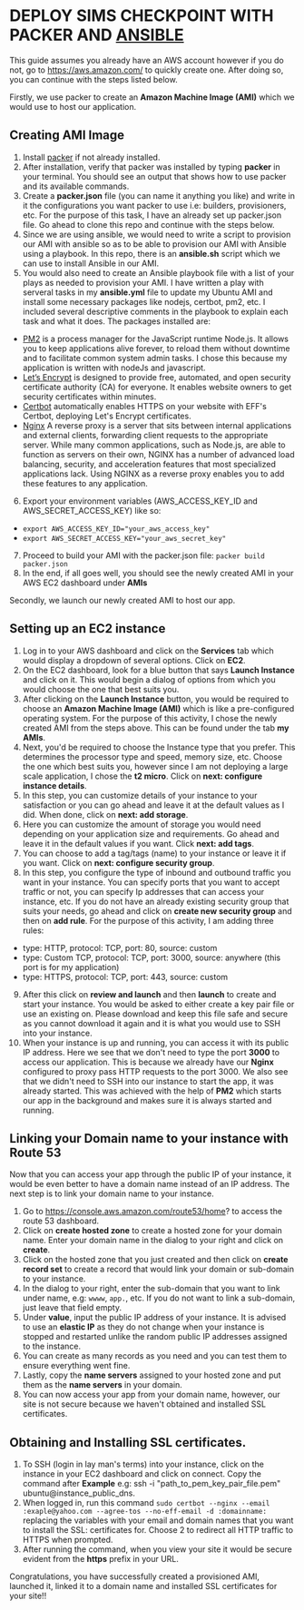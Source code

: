 # DEPLOY SIMS CHECKPOINT WITH PACKER AND [ANSIBLE](https://www.ansible.com/)

This guide assumes you already have an AWS account however if you do not, go to https://aws.amazon.com/ to quickly create one. After doing so, you can continue with the steps listed below.

Firstly, we use packer to create an **Amazon Machine Image (AMI)** which we would use to host our application.
## Creating AMI Image
1) Install [packer](https://packer.io/downloads.html) if not already installed.
2) After installation, verify that packer was installed by typing **packer** in your terminal. You should see an output that shows how to use packer and its available commands.
3) Create a **packer.json** file (you can name it anything you like) and write in it the configurations you want packer to use i.e: builders, provisioners, etc. For the purpose of this task, I have an already set up packer.json file. Go ahead to clone this repo and continue with the steps below.
4) Since we are using ansible, we would need to write a script to provision our AMI with ansible so as to be able to provision our AMI with Ansible using a playbook. In this repo, there is an **ansible.sh** script which we can use to install Ansible in our AMI.
5) You would also need to create an Ansible playbook file with a list of your plays as needed to provision your AMI. I have written a play with serveral tasks in my **ansible.yml** file to update my Ubuntu AMI and install some necessary packages like nodejs, certbot, pm2, etc. I included several descriptive comments in the playbook to explain each task and what it does.
The packages installed are:
- [PM2](https://www.npmjs.com/package/pm2) is a process manager for the JavaScript runtime Node.js. It allows you to keep applications alive forever, to reload them without downtime and to facilitate common system admin tasks. I chose this because my application is written with nodeJs and javascript.
- [Let’s Encrypt](https://letsencrypt.org/) is designed to provide free, automated, and open security certificate authority (CA) for everyone. It enables website owners to get security certificates within minutes.
- [Certbot](https://certbot.eff.org/) automatically enables HTTPS on your website with EFF's Certbot, deploying Let's Encrypt certificates.
- [Nginx](https://www.linode.com/docs/web-servers/nginx/use-nginx-reverse-proxy/) A reverse proxy is a server that sits between internal applications and external clients, forwarding client requests to the appropriate server. While many common applications, such as Node.js, are able to function as servers on their own, NGINX has a number of advanced load balancing, security, and acceleration features that most specialized applications lack. Using NGINX as a reverse proxy enables you to add these features to any application.
6) Export your environment variables (AWS_ACCESS_KEY_ID and AWS_SECRET_ACCESS_KEY) like so: 
- `export AWS_ACCESS_KEY_ID="your_aws_access_key"`
- `export AWS_SECRET_ACCESS_KEY="your_aws_secret_key"`
7) Proceed to build your AMI with the packer.json file: `packer build packer.json`
8) In the end, if all goes well, you should see the newly created AMI in your AWS EC2 dashboard under **AMIs**

Secondly, we launch our newly created AMI to host our app.
## Setting up an EC2 instance
1) Log in to your AWS dashboard and click on the **Services** tab which would display a dropdown of several options. Click on **EC2**.
2) On the EC2 dashboard, look for a blue button that says **Launch Instance** and click on it. This would begin a dialog of options from which you would choose the one that best suits you.
3) After clicking on the **Launch Instance** button, you would be required to choose an **Amazon Machine Image (AMI)** which is like a pre-configured operating system. For the purpose of this activity, I chose the newly created AMI from the steps above. This can be found under the tab **my AMIs**.
4) Next, you'd be required to choose the Instance type that you prefer. This determines the processor type and speed, memory size, etc. Choose the one which best suits you, however since I am not deploying a large scale application, I chose the **t2 micro**. Click on **next: configure instance details**.
5) In this step, you can customize details of your instance to your satisfaction or you can go ahead and leave it at the default values as I did. When done, click on **next: add storage**.
6) Here you can customize the amount of storage you would need depending on your application size and requirements. Go ahead and leave it in the default values if you want. Click **next: add tags**.
7) You can choose to add a tag/tags (name) to your instance or leave it if you want. Click on **next: configure security group**.
8) In this step, you configure the type of inbound and outbound traffic you want in your instance. You can specify ports that you want to accept traffic or not, you can specify Ip addresses that can access your instance, etc. If you do not have an already existing security group that suits your needs, go ahead and click on **create new security group** and then on **add rule**. For the purpose of this activity, I am adding three rules:
- type: HTTP, protocol: TCP, port: 80, source: custom
- type: Custom TCP, protocol: TCP, port: 3000, source: anywhere (this port is for my application)
- type: HTTPS, protocol: TCP, port: 443, source: custom
9) After this click on **review and launch** and then **launch** to create and start your instance. You would be asked to either create a key pair file or use an existing on. Please download and keep this file safe and secure as you cannot download it again and it is what you would use to SSH into your instance.
10) When your instance is up and running, you can access it with its public IP address. Here we see that we don't need to type the port **3000** to access our application. This is because we already have our **Nginx** configured to proxy pass HTTP requests to the port 3000. We also see that we didn't need to SSH into our instance to start the app, it was already started. This was achieved with the help of **PM2** which starts our app in the background and makes sure it is always started and running. 

## Linking your Domain name to your instance with Route 53
Now that you can access your app through the public IP of your instance, it would be even better to have a domain name instead of an IP address. The next step is to link your domain name to your instance.
1) Go to https://console.aws.amazon.com/route53/home? to access the route 53 dashboard.
2) Click on **create hosted zone** to create a hosted zone for your domain name. Enter your domain name in the dialog to your right and click on **create**.
3) Click on the hosted zone that you just created and then click on **create record set** to create a record that would link your domain or sub-domain to your instance.
4) In the dialog to your right, enter the sub-domain that you want to link under name, e.g: `wwww`, `app.`, etc. If you do not want to link a sub-domain, just leave that field empty.
5) Under **value**, input the public IP address of your instance. It is advised to use an **elastic IP** as they do not change when your instance is stopped and restarted unlike the random public IP addresses assigned to the instance.
6) You can create as many records as you need and you can test them to ensure everything went fine.
7) Lastly, copy the **name servers** assigned to your hosted zone and put them as the **name servers** in your domain.
8) You can now access your app from your domain name, however, our site is not secure because we haven't obtained and installed SSL certificates.

## Obtaining and Installing SSL certificates.
1) To SSH (login in lay man's terms) into your instance, click on the instance in your EC2 dashboard and click on connect. Copy the command after **Example** e.g: ssh -i "path_to_pem_key_pair_file.pem" ubuntu@instance_public_dns.
2) When logged in, run this command `sudo certbot --nginx --email :exaple@yahoo.com --agree-tos --no-eff-email -d :domainname:` replacing the variables with your email and domain names that you want to install the SSL: certificates for. Choose 2 to redirect all HTTP traffic to HTTPS when prompted. 
3) After running the command, when you view your site it would be secure evident from the **https** prefix in your URL.

Congratulations, you have successfully created a provisioned AMI, launched it, linked it to a domain name and installed SSL certificates for your site!!




